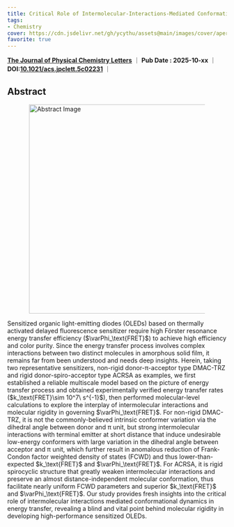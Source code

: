 ```yaml
---
title: Critical Role of Intermolecular-Interactions-Mediated Conformational Dynamics in Sensitized OLEDs
tags: 
- Chemistry
cover: https://cdn.jsdelivr.net/gh/ycythu/assets@main/images/cover/aperture.jpg
favorite: true
---
```

<!--more-->

<p>
	<span style="display: inline-block;"><a href="https://pubs.acs.org/journal/jpclcd"><strong>The Journal of Physical Chemistry Letters</strong></a></span> ｜ 
	<span style="display: inline-block;"><strong>Pub Date : 2025-10-xx</strong></span> ｜ 
	<span style="display: inline-block;"><strong>DOI:</strong><a href="https://doi.org/10.1021/acs.jpclett.5c02231"><strong>10.1021/acs.jpclett.5c02231</strong></a></span> ｜ 
	<span class="__dimensions_badge_embed__" data-doi="10.1001/jama.2016.9797" data-style="large_rectangle"></span><script async src="https://badge.dimensions.ai/badge.js" charset="utf-8"></script>
</p>

## Abstract

<p>
 <img src="https://pubs.acs.org/cms/10.1021/acs.jpclett.5c01824/asset/images/medium/jz5c01824_0006.gif" alt="Abstract Image" class="float-right">
Sensitized organic light-emitting diodes (OLEDs) based on thermally activated delayed fluorescence sensitizer require high Förster resonance energy transfer efficiency ($\varPhi_\text{FRET}$) to achieve high efficiency and color purity. Since the energy transfer process involves complex interactions between two distinct molecules in amorphous solid film, it remains far from been understood and needs deep insights. Herein, taking two representative sensitizers, non-rigid donor-π-acceptor type DMAC-TRZ and rigid donor-spiro-acceptor type ACRSA as examples, we first established a reliable multiscale model based on the picture of energy transfer process and obtained experimentally verified energy transfer rates ($k_\text{FRET}\sim 10^7\ s^{-1}$), then performed molecular-level calculations to explore the interplay of intermolecular interactions and molecular rigidity in governing $\varPhi_\text{FRET}$. For non-rigid DMAC-TRZ, it is not the commonly-believed intrinsic conformer variation via the dihedral angle between donor and π unit, but strong intermolecular interactions with terminal emitter at short distance that induce undesirable low-energy conformers with large variation in the dihedral angle between acceptor and π unit, which further result in anomalous reduction of Frank-Condon factor weighted density of states (FCWD) and thus lower-than-expected $k_\text{FRET}$ and $\varPhi_\text{FRET}$. For ACRSA, it is rigid spirocyclic structure that greatly weaken intermolecular interactions and preserve an almost distance-independent molecular conformation, thus facilitate nearly uniform FCWD parameters and superior $k_\text{FRET}$ and $\varPhi_\text{FRET}$. Our study provides fresh insights into the critical role of intermolecular interactions mediated conformational dynamics in energy transfer, revealing a blind and vital point behind molecular rigidity in developing high-performance sensitized OLEDs.
</p>

<style>
.float-right {
  float: right;           /* 浮动到右边 */
  margin: 0 0 1em 1em;    /* 左下留白，避免文字贴住图 */
  width: 30rem;
  max-width: 60%;
}
@media (max-width: 1024px) {
  .float-right {
    float: none;
    display: block;
    margin: 0 auto 1em auto; /* 居中显示 */
    max-width: 80%; /* 自适应屏幕宽度 */
  }
}
</style>